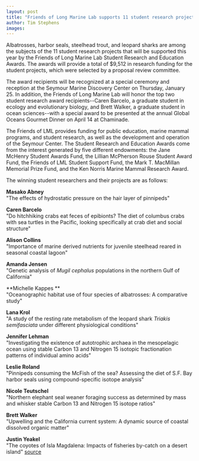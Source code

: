 ```yaml
---
layout: post
title: "Friends of Long Marine Lab supports 11 student research projects"
author: Tim Stephens
images:
---
```


Albatrosses, harbor seals, steelhead trout, and leopard sharks are among the subjects of the 11 student research projects that will be supported this year by the Friends of Long Marine Lab Student Research and Education Awards. The awards will provide a total of $9,512 in research funding for the student projects, which were selected by a proposal review committee.

The award recipients will be recognized at a special ceremony and reception at the Seymour Marine Discovery Center on Thursday, January 25. In addition, the Friends of Long Marine Lab will honor the top two student research award recipients--Caren Barcelo, a graduate student in ecology and evolutionary biology, and Brett Walker, a graduate student in ocean sciences--with a special award to be presented at the annual Global Oceans Gourmet Dinner on April 14 at Chaminade.

The Friends of LML provides funding for public education, marine mammal programs, and student research, as well as the development and operation of the Seymour Center. The Student Research and Education Awards come from the interest generated by five different endowments: the Jane McHenry Student Awards Fund, the Lillian McPherson Rouse Student Award Fund, the Friends of LML Student Support Fund, the Mark T. MacMillan Memorial Prize Fund, and the Ken Norris Marine Mammal Research Award.

The winning student researchers and their projects are as follows:

**Masako Abney**  
"The effects of hydrostatic pressure on the hair layer of pinnipeds"

**Caren Barcelo**  
"Do hitchhiking crabs eat feces of epibionts? The diet of columbus crabs with sea turtles in the Pacific, looking specifically at crab diet and social structure"

**Alison Collins**  
"Importance of marine derived nutrients for juvenile steelhead reared in seasonal coastal lagoon"

**Amanda Jensen**  
"Genetic analysis of _Mugil cephalus_ populations in the northern Gulf of California"

**Michelle Kappes **  
"Oceanographic habitat use of four species of albatrosses: A comparative study"

**Lana Krol**  
"A study of the resting rate metabolism of the leopard shark _Triakis semifasciata_ under different physiological conditions"

**Jennifer Lehman**  
"Investigating the existence of autotrophic archaea in the mesopelagic ocean using stable Carbon 13 and Nitrogen 15 isotopic fractionation patterns of individual amino acids"

**Leslie Roland**  
"Pinnipeds consuming the McFish of the sea? Assessing the diet of S.F. Bay harbor seals using compound-specific isotope analysis"

**Nicole Teutschel**  
"Northern elephant seal weaner foraging success as determined by mass and whisker stable Carbon 13 and Nitrogen 15 isotope ratios"

**Brett Walker**  
"Upwelling and the California current system: A dynamic source of coastal dissolved organic matter"

**Justin Yeakel**  
"The coyotes of Isla Magdalena: Impacts of fisheries by-catch on a desert island"
[source](http://www1.ucsc.edu/currents/06-07/01-01/lml_projects.asp "Permalink to lml_projects")
